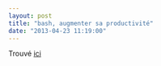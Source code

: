 ```yaml
---
layout: post
title: "bash, augmenter sa productivité"
date: "2013-04-23 11:19:00"
---
```

<script src="https://pastebin.com/embed_js/70wkjUyg"></script>

Trouvé [ici](http://www.skorks.com/2009/09/bash-shortcuts-for-maximum-productivity/)
